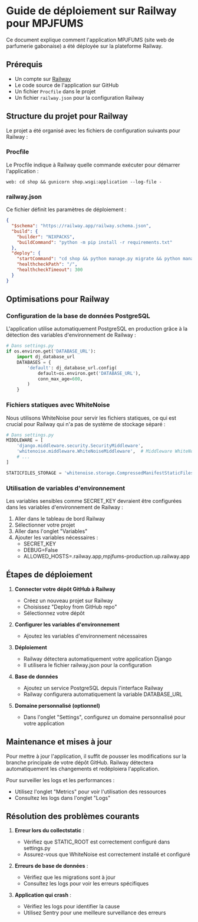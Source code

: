 # Guide de déploiement sur Railway pour MPJFUMS

Ce document explique comment l'application MPJFUMS (site web de parfumerie gabonaise) a été déployée sur la plateforme Railway.

## Prérequis

- Un compte sur [Railway](https://railway.app/)
- Le code source de l'application sur GitHub
- Un fichier `Procfile` dans le projet
- Un fichier `railway.json` pour la configuration Railway

## Structure du projet pour Railway

Le projet a été organisé avec les fichiers de configuration suivants pour Railway :

### Procfile

Le Procfile indique à Railway quelle commande exécuter pour démarrer l'application :

```
web: cd shop && gunicorn shop.wsgi:application --log-file -
```

### railway.json

Ce fichier définit les paramètres de déploiement :

```json
{
  "$schema": "https://railway.app/railway.schema.json",
  "build": {
    "builder": "NIXPACKS",
    "buildCommand": "python -m pip install -r requirements.txt"
  },
  "deploy": {
    "startCommand": "cd shop && python manage.py migrate && python manage.py collectstatic --noinput && gunicorn shop.wsgi:application",
    "healthcheckPath": "/",
    "healthcheckTimeout": 300
  }
}
```

## Optimisations pour Railway

### Configuration de la base de données PostgreSQL

L'application utilise automatiquement PostgreSQL en production grâce à la détection des variables d'environnement de Railway :

```python
# Dans settings.py
if os.environ.get('DATABASE_URL'):
    import dj_database_url
    DATABASES = {
        'default': dj_database_url.config(
            default=os.environ.get('DATABASE_URL'),
            conn_max_age=600,
        )
    }
```

### Fichiers statiques avec WhiteNoise

Nous utilisons WhiteNoise pour servir les fichiers statiques, ce qui est crucial pour Railway qui n'a pas de système de stockage séparé :

```python
# Dans settings.py
MIDDLEWARE = [
    'django.middleware.security.SecurityMiddleware',
    'whitenoise.middleware.WhiteNoiseMiddleware',  # Middleware WhiteNoise
    # ...
]

STATICFILES_STORAGE = 'whitenoise.storage.CompressedManifestStaticFilesStorage'
```

### Utilisation de variables d'environnement

Les variables sensibles comme SECRET_KEY devraient être configurées dans les variables d'environnement de Railway :

1. Aller dans le tableau de bord Railway
2. Sélectionner votre projet
3. Aller dans l'onglet "Variables"
4. Ajouter les variables nécessaires :
   - SECRET_KEY
   - DEBUG=False
   - ALLOWED_HOSTS=.railway.app,mpjfums-production.up.railway.app

## Étapes de déploiement

1. **Connecter votre dépôt GitHub à Railway**
   - Créez un nouveau projet sur Railway
   - Choisissez "Deploy from GitHub repo"
   - Sélectionnez votre dépôt

2. **Configurer les variables d'environnement**
   - Ajoutez les variables d'environnement nécessaires

3. **Déploiement**
   - Railway détectera automatiquement votre application Django
   - Il utilisera le fichier railway.json pour la configuration

4. **Base de données**
   - Ajoutez un service PostgreSQL depuis l'interface Railway
   - Railway configurera automatiquement la variable DATABASE_URL

5. **Domaine personnalisé (optionnel)**
   - Dans l'onglet "Settings", configurez un domaine personnalisé pour votre application

## Maintenance et mises à jour

Pour mettre à jour l'application, il suffit de pousser les modifications sur la branche principale de votre dépôt GitHub. Railway détectera automatiquement les changements et redéploiera l'application.

Pour surveiller les logs et les performances :
- Utilisez l'onglet "Metrics" pour voir l'utilisation des ressources
- Consultez les logs dans l'onglet "Logs"

## Résolution des problèmes courants

1. **Erreur lors du collectstatic** :
   - Vérifiez que STATIC_ROOT est correctement configuré dans settings.py
   - Assurez-vous que WhiteNoise est correctement installé et configuré

2. **Erreurs de base de données** :
   - Vérifiez que les migrations sont à jour
   - Consultez les logs pour voir les erreurs spécifiques

3. **Application qui crash** :
   - Vérifiez les logs pour identifier la cause
   - Utilisez Sentry pour une meilleure surveillance des erreurs 